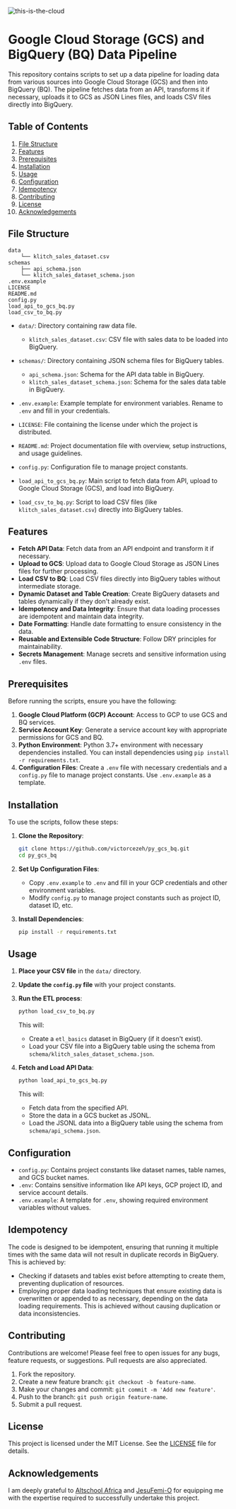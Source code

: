 ![this-is-the-cloud](https://github.com/victorcezeh/data-engineering-final-semester-portfolio/assets/129629266/38d4437e-e9b8-4479-92aa-7695047db583)



# Google Cloud Storage (GCS) and BigQuery (BQ) Data Pipeline

This repository contains scripts to set up a data pipeline for loading data from various sources into Google Cloud Storage (GCS) and then into BigQuery (BQ). The pipeline fetches data from an API, transforms it if necessary, uploads it to GCS as JSON Lines files, and loads CSV files directly into BigQuery.

## Table of Contents
1. [File Structure](#file-structure)
2. [Features](#features)
3. [Prerequisites](#prerequisites)
4. [Installation](#installation)
5. [Usage](#usage)
6. [Configuration](#configuration)
7. [Idempotency](#idempotency)
8. [Contributing](#contributing)
9. [License](#license)
10. [Acknowledgements](#acknowledgements)

## File Structure

```
data
    └── klitch_sales_dataset.csv
schemas
    ├── api_schema.json
    └── klitch_sales_dataset_schema.json
.env.example
LICENSE
README.md
config.py
load_api_to_gcs_bq.py
load_csv_to_bq.py
```

- `data/`: Directory containing raw data file.
  - `klitch_sales_dataset.csv`: CSV file with sales data to be loaded into BigQuery.

- `schemas/`: Directory containing JSON schema files for BigQuery tables.
  - `api_schema.json`: Schema for the API data table in BigQuery.
  - `klitch_sales_dataset_schema.json`: Schema for the sales data table in BigQuery.

- `.env.example`: Example template for environment variables. Rename to `.env` and fill in your credentials.

- `LICENSE`: File containing the license under which the project is distributed.

- `README.md`: Project documentation file with overview, setup instructions, and usage guidelines.

- `config.py`: Configuration file to manage project constants.

- `load_api_to_gcs_bq.py`: Main script to fetch data from API, upload to Google Cloud Storage (GCS), and load into BigQuery.

- `load_csv_to_bq.py`: Script to load CSV files (like `klitch_sales_dataset.csv`) directly into BigQuery tables.


## Features

- **Fetch API Data**: Fetch data from an API endpoint and transform it if necessary.
- **Upload to GCS**: Upload data to Google Cloud Storage as JSON Lines files for further processing.
- **Load CSV to BQ**: Load CSV files directly into BigQuery tables without intermediate storage.
- **Dynamic Dataset and Table Creation**: Create BigQuery datasets and tables dynamically if they don't already exist.
- **Idempotency and Data Integrity**: Ensure that data loading processes are idempotent and maintain data integrity.
- **Date Formatting**: Handle date formatting to ensure consistency in the data.
- **Reusable and Extensible Code Structure**: Follow DRY principles for maintainability.
- **Secrets Management**: Manage secrets and sensitive information using `.env` files.

## Prerequisites

Before running the scripts, ensure you have the following:

1. **Google Cloud Platform (GCP) Account**: Access to GCP to use GCS and BQ services.
2. **Service Account Key**: Generate a service account key with appropriate permissions for GCS and BQ.
3. **Python Environment**: Python 3.7+ environment with necessary dependencies installed. You can install dependencies using `pip install -r requirements.txt`.
4. **Configuration Files**: Create a `.env` file with necessary credentials and a `config.py` file to manage project constants. Use `.env.example` as a template.

## Installation

To use the scripts, follow these steps:

1. **Clone the Repository**:

    ```bash
    git clone https://github.com/victorcezeh/py_gcs_bq.git
    cd py_gcs_bq
    ```

2. **Set Up Configuration Files**:

    - Copy `.env.example` to `.env` and fill in your GCP credentials and other environment variables.
    - Modify `config.py` to manage project constants such as project ID, dataset ID, etc.

3. **Install Dependencies**:

    ```bash
    pip install -r requirements.txt
    ```

## Usage

1. **Place your CSV file** in the `data/` directory.
2. **Update the `config.py` file** with your project constants.
3. **Run the ETL process**:

    ```bash
    python load_csv_to_bq.py
    ```

    This will:
    - Create a `etl_basics` dataset in BigQuery (if it doesn't exist).
    - Load your CSV file into a BigQuery table using the schema from `schema/klitch_sales_dataset_schema.json`.

4. **Fetch and Load API Data**:

    ```bash
    python load_api_to_gcs_bq.py
    ```

    This will:
    - Fetch data from the specified API.
    - Store the data in a GCS bucket as JSONL.
    - Load the JSONL data into a BigQuery table using the schema from `schema/api_schema.json`.

## Configuration

- `config.py`: Contains project constants like dataset names, table names, and GCS bucket names.
- `.env`: Contains sensitive information like API keys, GCP project ID, and service account details.
- `.env.example`: A template for `.env`, showing required environment variables without values.

## Idempotency

The code is designed to be idempotent, ensuring that running it multiple times with the same data will not result in duplicate records in BigQuery. This is achieved by:

- Checking if datasets and tables exist before attempting to create them, preventing duplication of resources.
- Employing proper data loading techniques that ensure existing data is overwritten or appended to as necessary, depending on the data loading requirements. This is achieved without causing duplication or data inconsistencies.

## Contributing

Contributions are welcome! Please feel free to open issues for any bugs, feature requests, or suggestions. Pull requests are also appreciated.

1. Fork the repository.
2. Create a new feature branch: `git checkout -b feature-name`.
3. Make your changes and commit: `git commit -m 'Add new feature'`.
4. Push to the branch: `git push origin feature-name`.
5. Submit a pull request.

## License

This project is licensed under the MIT License. See the [LICENSE](LICENSE) file for details.


## Acknowledgements

I am deeply grateful to [Altschool Africa](https://altschoolafrica.com/) and [JesuFemi-O](https://github.com/JesuFemi-O) for equipping me with the expertise required to successfully undertake this project.
